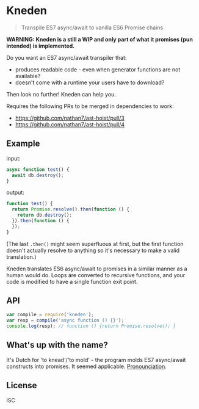 Kneden
======

> Transpile ES7 async/await to vanilla ES6 Promise chains

**WARNING: Kneden is a still a WIP and only part of what it promises (pun intended) is implemented.**

Do you want an ES7 async/await transpiler that:

- produces readable code - even when generator functions are not available?
- doesn't come with a runtime your users have to download?

Then look no further! Kneden can help you.

Requires the following PRs to be merged in dependencies to work:

- https://github.com/nathan7/ast-hoist/pull/3
- https://github.com/nathan7/ast-hoist/pull/4

Example
-------

input:
```js
async function test() {
  await db.destroy();
}
```

output:
```js
function test() {
  return Promise.resolve().then(function () {
    return db.destroy();
  }).then(function () {
  });
}
```

(The last ``.then()`` might seem superfluous at first, but the first function
doesn't actually resolve to anything so it's necessary to make a valid
translation.)

Kneden translates ES6 async/await to promises in a similar manner as a human
would do. Loops are converted to recursive functions, and your code is modified
to have a single function exit point.

API
---

```js
var compile = require('kneden');
var resp = compile('async function () {}');
console.log(resp); // function () {return Promise.resolve(); }
```

What's up with the name?
------------------------

It's Dutch for 'to knead'/'to mold' - the program molds ES7 async/await
constructs into promises. It seemed applicable. [Pronounciation](https://upload.wikimedia.org/wikipedia/commons/0/0e/Nl-kneden.ogg).

License
-------

ISC
